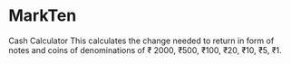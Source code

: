 # MarkTen
Cash Calculator
This calculates the change needed to return in form of notes and coins of denominations of ₹ 2000, ₹500, ₹100, ₹20, ₹10, ₹5, ₹1.
